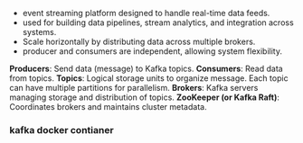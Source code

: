 - event streaming platform designed to handle real-time data feeds.
- used for building data pipelines, stream analytics, and integration across systems.
- Scale horizontally by distributing data across multiple brokers.
- producer and consumers are independent, allowing system flexibility.

**Producers**: Send data (message) to Kafka topics.
**Consumers**: Read data from topics.
**Topics**: Logical storage units to organize message. Each topic can have multiple partitions for parallelism.
**Brokers**: Kafka servers managing storage and distribution of topics.
**ZooKeeper (or Kafka Raft)**: Coordinates brokers and maintains cluster metadata.

### kafka docker contianer
